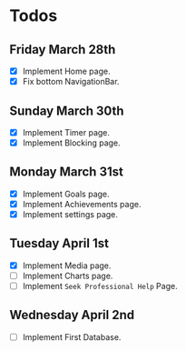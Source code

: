 # Todos

## Friday March 28th
- [x] Implement Home page.
- [x] Fix bottom NavigationBar.

## Sunday March 30th
- [x] Implement Timer page.
- [x] Implement Blocking page.

## Monday March 31st
- [x] Implement Goals page.
- [x] Implement Achievements page.
- [x] Implement settings page.

## Tuesday April 1st
- [x] Implement Media page.
- [ ] Implement Charts page.
- [ ] Implement `Seek Professional Help` Page.

## Wednesday April 2nd
- [ ] Implement First Database.
